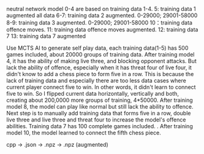 neutral network model 0-4 are based on training data 1-4. 
5: training data 1 augmented all data
6-7: training data 2 augmented. 0-29000; 29001-58000 
8-9: training data 3 augmented. 0-29000; 29001-58000 
10：training data offence moves. 
11: training data offence moves augmented.
12: training data 7
13: training data 7 augmented

Use MCTS AI to generate self play data, each training data(1-5) has 500 games included, about 20000 groups of training data. After training model 4, it has the ability of making live three, and blocking opponent attacks. But lack the ability of offence, especially when it has threat four of live four, it didn't know to add a chess piece to form five in a row. This is because the lack of training data and especially there are too less data cases where current player connect five to win. In other words, it didn't learn to connect five to win. So I flipped current data horizontally, vertically and both, creating about 200,0000 more groups of training, 4*50000. After training model 8, the model can play like normal but still lack the ability to offence. Next step is to manually add training data that forms five in a row, double live three and live three and threat four to increase the model's offence abilities. Training data 7 has 100 complete games included.
.
After training model 10, the model learned to connect the fifth chess piece.


cpp -> .json -> .npz -> .npz (augmented)
